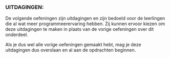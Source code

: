 ### UITDAGINGEN:

De volgende oefeningen zijn uitdagingen en zijn bedoeld voor de leerlingen die al wat meer programmeerervaring hebben. Zij kunnen ervoor kiezen om deze uitdagingen te maken in plaats van de vorige oefeningen over dit onderdeel. 

Als je dus wel alle vorige oefeningen gemaakt hebt, mag je deze uitdagingen dus overslaan en al aan de opdrachten beginnen.
